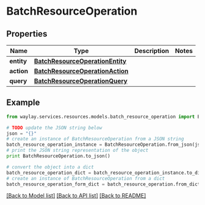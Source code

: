 # BatchResourceOperation


## Properties

Name | Type | Description | Notes
------------ | ------------- | ------------- | -------------
**entity** | [**BatchResourceOperationEntity**](BatchResourceOperationEntity.md) |  | 
**action** | [**BatchResourceOperationAction**](BatchResourceOperationAction.md) |  | 
**query** | [**BatchResourceOperationQuery**](BatchResourceOperationQuery.md) |  | 

## Example

```python
from waylay.services.resources.models.batch_resource_operation import BatchResourceOperation

# TODO update the JSON string below
json = "{}"
# create an instance of BatchResourceOperation from a JSON string
batch_resource_operation_instance = BatchResourceOperation.from_json(json)
# print the JSON string representation of the object
print BatchResourceOperation.to_json()

# convert the object into a dict
batch_resource_operation_dict = batch_resource_operation_instance.to_dict()
# create an instance of BatchResourceOperation from a dict
batch_resource_operation_form_dict = batch_resource_operation.from_dict(batch_resource_operation_dict)
```
[[Back to Model list]](../README.md#documentation-for-models) [[Back to API list]](../README.md#documentation-for-api-endpoints) [[Back to README]](../README.md)


